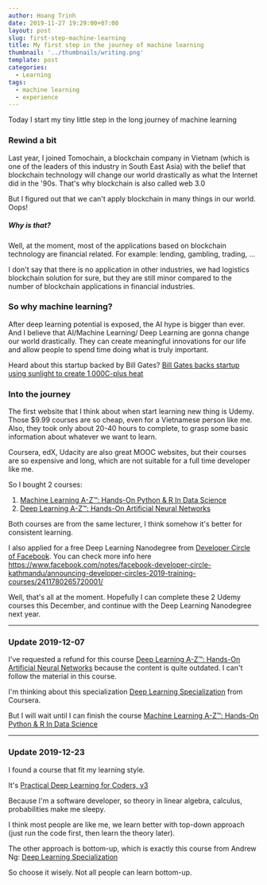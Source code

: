 ```yaml
---
author: Hoang Trinh
date: 2019-11-27 19:29:00+07:00
layout: post
slug: first-step-machine-learning
title: My first step in the journey of machine learning
thumbnail: '../thumbnails/writing.png'
template: post
categories:
  - Learning
tags:
  - machine learning
  - experience
---
```


Today I start my tiny little step in the long journey of machine learning

### Rewind a bit
Last year, I joined Tomochain, a blockchain company in Vietnam (which is one of the leaders of this industry in South East Asia) with the belief that blockchain technology will change our world drastically as what the Internet did in the '90s. That's why blockchain is also called web 3.0

But I figured out that we can't apply blockchain in many things in our world.
Oops!

##### Why is that?
Well, at the moment, most of the applications based on blockchain technology are financial related. For example: lending, gambling, trading, ...

I don't say that there is no application in other industries, we had logistics blockchain solution for sure, but they are still minor compared to the number of blockchain applications in financial industries.

### So why machine learning?
After deep learning potential is exposed, the AI hype is bigger than ever. And I believe that AI/Machine Learning/ Deep Learning are gonna change our world drastically. They can create meaningful innovations for our life and allow people to spend time doing what is truly important.

Heard about this startup backed by Bill Gates? [
Bill Gates backs startup using sunlight to create 1,000C-plus heat](https://www.theguardian.com/environment/2019/nov/19/bill-gates-energy-startup-sunlight-heliogen-solar-energy)

### Into the journey
The first website that I think about when start learning new thing is Udemy. Those $9.99 courses are so cheap, even for a Vietnamese person like me. Also, they took only about 20-40 hours to complete, to grasp some basic information about whatever we want to learn.

Coursera, edX, Udacity are also great MOOC websites, but their courses are so expensive and long, which are not suitable for a full time developer like me.

So I bought 2 courses:
1. [Machine Learning A-Z™: Hands-On Python & R In Data Science](https://www.udemy.com/course/machinelearning)
2. [Deep Learning A-Z™: Hands-On Artificial Neural Networks](https://www.udemy.com/course/deeplearning)

Both courses are from the same lecturer, I think somehow it's better for consistent learning.

I also applied for a free Deep Learning Nanodegree from [Developer Circle of Facebook](https://www.developercircleresources.com/). 
You can check more info here https://www.facebook.com/notes/facebook-developer-circle-kathmandu/announcing-developer-circles-2019-training-courses/2411780265720001/

Well, that's all at the moment.
Hopefully I can complete these 2 Udemy courses this December, and continue with the Deep Learning Nanodegree next year.

---
### Update 2019-12-07
I've requested a refund for this course [Deep Learning A-Z™: Hands-On Artificial Neural Networks](https://www.udemy.com/course/deeplearning) because the content is quite outdated. I can't follow the material in this course.

I'm thinking about this specialization [Deep Learning Specialization](https://www.coursera.org/specializations/deep-learning) from Coursera.

But I will wait until I can finish the course [Machine Learning A-Z™: Hands-On Python & R In Data Science](https://www.udemy.com/course/machinelearning)

---
### Update 2019-12-23
I found a course that fit my learning style.

It's [Practical Deep Learning for Coders, v3
](https://course.fast.ai/)

Because I'm a software developer, so theory in linear algebra, calculus, probabilities make me sleepy.

I think most people are like me, we learn better with top-down approach (just run the code first, then learn the theory later).

The other approach is bottom-up, which is exactly this course from Andrew Ng: [Deep Learning Specialization](https://www.coursera.org/specializations/deep-learning)

So choose it wisely. Not all people can learn bottom-up.
